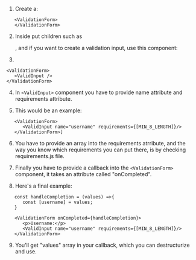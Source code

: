 1) Create a:
```
   <ValidationForm>
   </ValidationForm>
```
2) Inside put children such as <p>, <label> and if you want to create a validation input, use this component:

3) 
```
<ValidationForm>
   <ValidInput />
</ValidationForm>
 ```

4) In ```<ValidInput>``` component you have to provide name attribute and requirements attribute.

5) This would be an example:
```
   <ValidationForm>
      <ValidInput name="username" requirements={[MIN_8_LENGTH]}/>
   </ValidationForm>]
```

6) You have to provide an array into the requirements atrribute, and the way you know which requirements you can put there, is by checking requirements.js file.

7) Finally you have to provide a callback into the ```<ValidationForm>``` component, it takes an attribute called "onCompleted".

8) Here's a final example:
```
   const handleCompletion = (values) =>{
      const [username] = values;
   } 

   <ValidationForm onCompleted={handleCompletion}>
      <p>Username:</p>
      <ValidInput name="username" requirements={[MIN_8_LENGTH]}/>
   </ValidationForm>
```
9) You'll get "values" array in your callback, which you can destructurize and use.
